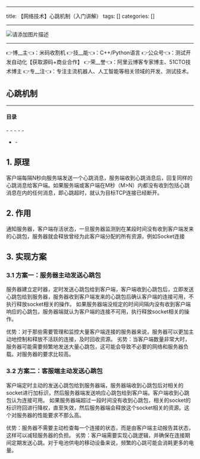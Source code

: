 
--- 
title:  【网络技术】心跳机制（入门讲解） 
tags: []
categories: [] 

---
>  
 <img src="https://img-blog.csdnimg.cn/6e2c8c7bccdc41cd911dc26a692693a2.jpeg" alt="请添加图片描述"> 
 <hr> 
 👉博__主👈：米码收割机 👉技__能👈：C++/Python语言 👉公众号👈：测试开发自动化【获取源码+商业合作】 👉荣__誉👈：阿里云博客专家博主、51CTO技术博主 👉专__注👈：专注主流机器人、人工智能等相关领域的开发、测试技术。 


>  
 <h2>心跳机制</h2> 
 <hr> 
  
  
  <h4>目录</h4> 
  - - - - - <ul><li>-  
  </li></ul> 
  
  


## 1. 原理

客户端每隔N秒向服务端发送一个心跳消息，服务端收到心跳消息后，回复同样的心跳消息给客户端。如果服务端或客户端在M秒（M&gt;N）内都没有收到包括心跳消息在内的任何消息，即心跳超时，就认为目标TCP连接已经断开。

## 2. 作用

通知服务器，客户端存活状态，一旦服务器监测到在某段时间没有收到客户端发来的心跳包，服务器就会释放曾经为此客户端分配的所有资源，例如Socket连接

## 3. 实现方案

### 3.1 方案一：服务器主动发送心跳包

服务器建立定时器，定时发送心跳包给到客户端，客户端收到心跳包后，立即发送心跳包给到服务器，服务器收到客户端发来的心跳包后确认客户端的连接可用，不执行释放socket相关的操作。 如果服务器端没规定的时间间隔内没有收到客户端响应的心跳包，服务器端就认为客户端的连接不可用，执行释放socket相关的操作。

>  
 优势：对于那些需要管理和监控大量客户端连接的服务器来说，服务器可以更加主动地控制和释放不活跃的连接，及时回收资源。 劣势：当客户端数量非常大时，服务器可能需要频繁地发送大量心跳包，这可能会导致不必要的网络和服务器负载。对服务器的要求比较高。 


### 3.2 方案二：客服端主动发送心跳包

客户端定时主动的发送心跳包给到服务器端，服务器端收到心跳包后对相关的socket进行加标识，然后服务器端发送响应心跳包给到客户端。客户端收到心跳包认为连接可用。 如果服务器端超过一段时间没有收到心跳包，相关的socket的标识符回进行降权，直至失效，然后服务器端会释放这个socket相关的资源。这个对服务器的性能要求不那么高。

>  
 优势：服务器不需要主动检查每一个连接的状态，而是由客户端主动报告其状态，这样可以减轻服务器的负担。 劣势：客户端需要实现心跳逻辑，并确保在连接期间定期发送心跳。对于电池供电的移动设备来说，频繁的心跳可能会消耗更多的电量。 

